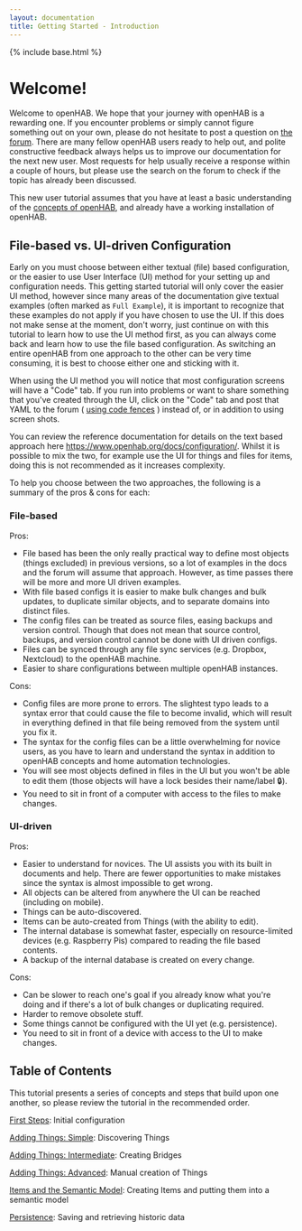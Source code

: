 ```yaml
---
layout: documentation
title: Getting Started - Introduction
---
```


{% include base.html %}

# Welcome!

Welcome to openHAB.
We hope that your journey with openHAB is a rewarding one.
If you encounter problems or simply cannot figure something out on your own, please do not hesitate to post a question on [the forum](https://community.openhab.org).
There are many fellow openHAB users ready to help out, and polite constructive feedback always helps us to improve our documentation for the next new user.
Most requests for help usually receive a response within a couple of hours, but please use the search on the forum to check if the topic has already been discussed.

This new user tutorial assumes that you have at least a basic understanding of the [concepts of openHAB](https://www.openhab.org/docs/concepts/), and already have a working installation of openHAB.

## File-based vs. UI-driven Configuration

Early on you must choose between either textual (file) based configuration, or the easier to use User Interface (UI) method for your setting up and configuration needs.
This getting started tutorial will only cover the easier UI method, however since many areas of the documentation give textual examples (often marked as `Full Example`), it is important to recognize that these examples do not apply if you have chosen to use the UI.
If this does not make sense at the moment, don't worry, just continue on with this tutorial to learn how to use the UI method first, as you can always come back and learn how to use the file based configuration.
As switching an entire openHAB from one approach to the other can be very time consuming, it is best to choose either one and sticking with it.

When using the UI method you will notice that most configuration screens will have a "Code" tab.
If you run into problems or want to share something that you've created through the UI, click on the "Code" tab and post that YAML to the forum ( [using code fences](https://community.openhab.org/t/how-to-use-code-fences/38383) ) instead of, or in addition to using screen shots.

You can review the reference documentation for details on the text based approach here <https://www.openhab.org/docs/configuration/>.
Whilst it is possible to mix the two, for example use the UI for things and files for items, doing this is not recommended as it increases complexity.

To help you choose between the two approaches, the following is a summary of the pros & cons for each:

### File-based
Pros:
- File based has been the only really practical way to define most objects (things excluded) in previous versions, so a lot of examples in the docs and the forum will assume that approach. However, as time passes there will be more and more UI driven examples.
- With file based configs it is easier to make bulk changes and bulk updates, to duplicate similar objects, and to separate domains into distinct files.
- The config files can be treated as source files, easing backups and version control. Though that does not mean that source control, backups, and version control cannot be done with UI driven configs.
- Files can be synced through any file sync services (e.g. Dropbox, Nextcloud) to the openHAB machine.
- Easier to share configurations between multiple openHAB instances.

Cons:
- Config files are more prone to errors. The slightest typo leads to a syntax error that could cause the file to become invalid, which will result in everything defined in that file being removed from the system until you fix it.
- The syntax for the config files can be a little overwhelming for novice users, as you have to learn and understand the syntax in addition to openHAB concepts and home automation technologies.
- You will see most objects defined in files in the UI but you won't be able to edit them (those objects will have a lock besides their name/label :lock:).
- You need to sit in front of a computer with access to the files to make changes.

### UI-driven
Pros:
- Easier to understand for novices. The UI assists you with its built in documents and help. There are fewer opportunities to make mistakes since the syntax is almost impossible to get wrong.
- All objects can be altered from anywhere the UI can be reached (including on mobile).
- Things can be auto-discovered.
- Items can be auto-created from Things (with the ability to edit).
- The internal database is somewhat faster, especially on resource-limited devices (e.g. Raspberry Pis) compared to reading the file based contents.
- A backup of the internal database is created on every change.

Cons:
- Can be slower to reach one's goal if you already know what you're doing and if there's a lot of bulk changes or duplicating required.
- Harder to remove obsolete stuff.
- Some things cannot be configured with the UI yet (e.g. persistence).
- You need to sit in front of a device with access to the UI to make changes.

## Table of Contents

This tutorial presents a series of concepts and steps that build upon one another, so please review the tutorial in the recommended order.

[First Steps]({{base}}/tutorial/first_steps.html): Initial configuration

[Adding Things: Simple]({{base}}/tutorial/things_simple.html): Discovering Things

[Adding Things: Intermediate]({{base}}/tutorial/things_intermediate.html): Creating Bridges

[Adding Things: Advanced]({{base}}/tutorial/things_advanced.html): Manual creation of Things

[Items and the Semantic Model]({{base}}/tutorial/model.html): Creating Items and putting them into a semantic model

[Persistence]({{base}}/tutorial/persistence.html): Saving and retrieving historic data

<!--
[Pages: Introduction]({{base}}//tutorial/pages_intro.html): What are Pages?

[Pages: Widgets]({{base}}/tutorial/pages_widgets.html): Introduction to populating Pages

[Pages: Page Types]({{base}}/tutorial/pages_types.html): Layout, Charts, and Tabbed type Pages

[Rules: Simple]({{base}}/tutorial/rules_simple.html): Introduction to rules and a simple example

[Rules: Intermediate]({{base}}/tutorial/rules_intermediate.html): Rules that involve some scripting

[openHAB Cloud]({{base}}/tutorial/cloud.html): Connecting to the free openHAB Cloud Service

[Putting it all Together]({{base}}/tutorial/example.html) Comprehensive Example
-->
